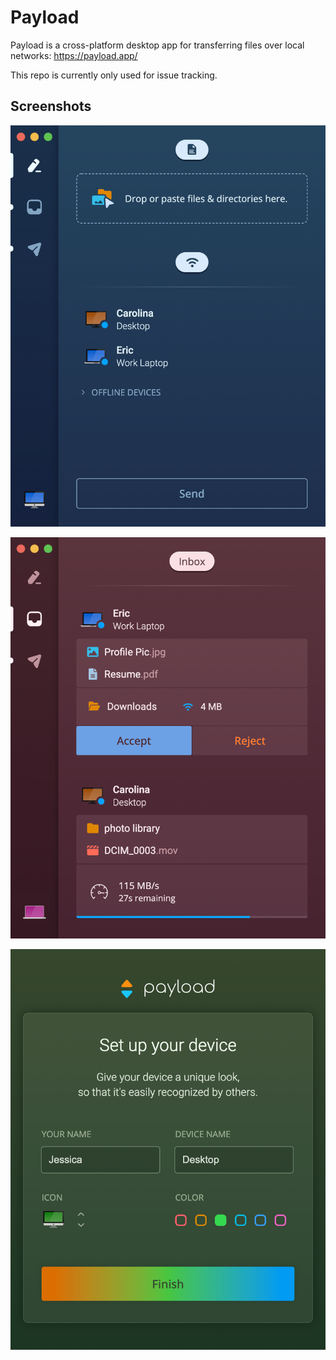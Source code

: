 # Payload

Payload is a cross-platform desktop app for transferring files over local networks: https://payload.app/

This repo is currently only used for issue tracking.

## Screenshots

![Payload: Compose View](compose.png)

![Payload: Inbox View](inbox.png)

![Payload: Compose View](setup.png)
